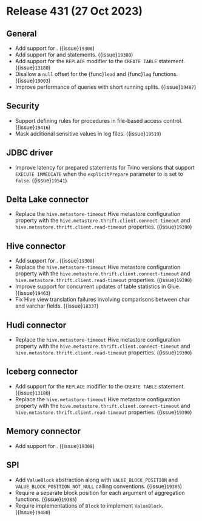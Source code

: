 # Release 431 (27 Oct 2023)

## General

* Add support for [](/udf/sql). ({issue}`19308`)
* Add support for [](/sql/create-function) and [](/sql/drop-function) statements. ({issue}`19308`)
* Add support for the `REPLACE` modifier to the `CREATE TABLE` statement. ({issue}`13180`)
* Disallow a `null` offset for the {func}`lead` and {func}`lag` functions. ({issue}`19003`)
* Improve performance of queries with short running splits. ({issue}`19487`)

## Security

* Support defining rules for procedures in file-based access control. ({issue}`19416`)
* Mask additional sensitive values in log files. ({issue}`19519`)

## JDBC driver

* Improve latency for prepared statements for Trino versions that support
  `EXECUTE IMMEDIATE` when the `explicitPrepare` parameter to is set to `false`.
  ({issue}`19541`)

## Delta Lake connector

* Replace the `hive.metastore-timeout` Hive metastore configuration property
  with the `hive.metastore.thrift.client.connect-timeout` and
  `hive.metastore.thrift.client.read-timeout` properties. ({issue}`19390`)

## Hive connector

* Add support for [](udf-management). ({issue}`19308`)
* Replace the `hive.metastore-timeout` Hive metastore configuration property
  with the `hive.metastore.thrift.client.connect-timeout` and
  `hive.metastore.thrift.client.read-timeout` properties. ({issue}`19390`)
* Improve support for concurrent updates of table statistics in Glue. ({issue}`19463`)
* Fix Hive view translation failures involving comparisons between char and
  varchar fields. ({issue}`18337`)

## Hudi connector

* Replace the `hive.metastore-timeout` Hive metastore configuration property
  with the `hive.metastore.thrift.client.connect-timeout` and
  `hive.metastore.thrift.client.read-timeout` properties. ({issue}`19390`)

## Iceberg connector

* Add support for the `REPLACE` modifier to the `CREATE TABLE` statement. ({issue}`13180`)
* Replace the `hive.metastore-timeout` Hive metastore configuration property
  with the `hive.metastore.thrift.client.connect-timeout` and
  `hive.metastore.thrift.client.read-timeout` properties. ({issue}`19390`)

## Memory connector

* Add support for [](udf-management). ({issue}`19308`)

## SPI

* Add `ValueBlock` abstraction along with `VALUE_BLOCK_POSITION` and
  `VALUE_BLOCK_POSITION_NOT_NULL` calling conventions. ({issue}`19385`)
* Require a separate block position for each argument of aggregation functions.
  ({issue}`19385`)
* Require implementations of `Block` to implement `ValueBlock`. ({issue}`19480`)
